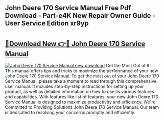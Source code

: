 ## John Deere 170 Service Manual Free Pdf Download - Part-e4K New Repair Owner Guide - User Service Edition xr9yp

# <h2><a href="http://bc90714.oget.top/?id=John+Deere+170+Service+Manual">🔗Download New 👉🔴 John Deere 170 Service Manual</a></h2>

[![John Deere 170 Service Manual new download](https://i.imgur.com/5g1atiW.png)](http://bc90714.oget.top/?id=John+Deere+170+Service+Manual)
Get the Most Out of It! This manual offers tips and tricks to maximize the performance of your new John Deere 170 Service Manual. To get the most out of your John Deere 170 Service Manual, please take a moment to read through this comprehensive user manual. It includes step-by-step instructions for setting up your product, as well as detailed information on how to use its various features and capabilities. With features like list of features, your new John Deere 170 Service Manual is designed to maximize productivity and efficiency. We're Committed to Providing Solutions John Deere 170 Service Manual. Our team is dedicated to resolving your concerns promptly and efficiently.
